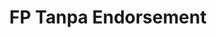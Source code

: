 ---
id: 106
title: FP Tanpa Endorsement
linkurl: https://drive.google.com/file/d/1sMEOYb7dlhPxQ5calmU_BzFC1MbC3FIk/view?usp=sharing
fitur : lainlain
createdTime : 12/01/2020
modifiedTime : 12/01/2020
topik: DJBC
color: ffd33d
img: bc.jpeg
---